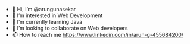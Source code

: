 - 👋 Hi, I’m @arungunasekar
- 👀 I’m interested in Web Development
- 🌱 I’m currently learning Java
- 💞️ I’m looking to collaborate on Web developers
- 📫 How to reach me https://www.linkedin.com/in/arun-g-455684200/

<!---
arungunasekar/arungunasekar is a ✨ special ✨ repository because its `README.md` (this file) appears on your GitHub profile.
You can click the Preview link to take a look at your changes.
--->
